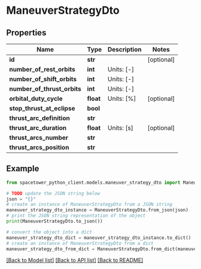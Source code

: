 # ManeuverStrategyDto


## Properties

Name | Type | Description | Notes
------------ | ------------- | ------------- | -------------
**id** | **str** |  | [optional] 
**number_of_rest_orbits** | **int** | Units: [-] | 
**number_of_shift_orbits** | **int** | Units: [-] | 
**number_of_thrust_orbits** | **int** | Units: [-] | 
**orbital_duty_cycle** | **float** | Units: [%] | [optional] 
**stop_thrust_at_eclipse** | **bool** |  | 
**thrust_arc_definition** | **str** |  | 
**thrust_arc_duration** | **float** | Units: [s] | [optional] 
**thrust_arcs_number** | **str** |  | 
**thrust_arcs_position** | **str** |  | 

## Example

```python
from spacetower_python_client.models.maneuver_strategy_dto import ManeuverStrategyDto

# TODO update the JSON string below
json = "{}"
# create an instance of ManeuverStrategyDto from a JSON string
maneuver_strategy_dto_instance = ManeuverStrategyDto.from_json(json)
# print the JSON string representation of the object
print(ManeuverStrategyDto.to_json())

# convert the object into a dict
maneuver_strategy_dto_dict = maneuver_strategy_dto_instance.to_dict()
# create an instance of ManeuverStrategyDto from a dict
maneuver_strategy_dto_from_dict = ManeuverStrategyDto.from_dict(maneuver_strategy_dto_dict)
```
[[Back to Model list]](../README.md#documentation-for-models) [[Back to API list]](../README.md#documentation-for-api-endpoints) [[Back to README]](../README.md)


